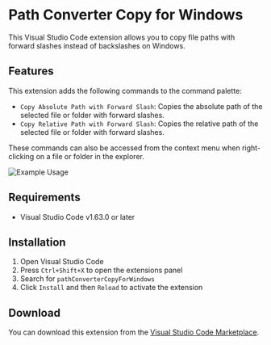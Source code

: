 # Path Converter Copy for Windows

This Visual Studio Code extension allows you to copy file paths with forward slashes instead of backslashes on Windows.

## Features

This extension adds the following commands to the command palette:

- `Copy Absolute Path with Forward Slash`: Copies the absolute path of the selected file or folder with forward slashes.
- `Copy Relative Path with Forward Slash`: Copies the relative path of the selected file or folder with forward slashes.

These commands can also be accessed from the context menu when right-clicking on a file or folder in the explorer.

![Example Usage](https://user-images.githubusercontent.com/107955194/229723149-43843dce-190c-4c86-ab4a-f49096335665.png)

## Requirements

- Visual Studio Code v1.63.0 or later

## Installation

1. Open Visual Studio Code
2. Press `Ctrl+Shift+X` to open the extensions panel
3. Search for `pathConverterCopyForWindows`
4. Click `Install` and then `Reload` to activate the extension

## Download

You can download this extension from the [Visual Studio Code Marketplace](https://marketplace.visualstudio.com/items?itemName=KL.pathConverterCopyForWindows).
